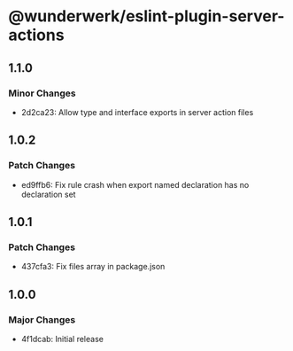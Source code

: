 # @wunderwerk/eslint-plugin-server-actions

## 1.1.0

### Minor Changes

- 2d2ca23: Allow type and interface exports in server action files

## 1.0.2

### Patch Changes

- ed9ffb6: Fix rule crash when export named declaration has no declaration set

## 1.0.1

### Patch Changes

- 437cfa3: Fix files array in package.json

## 1.0.0

### Major Changes

- 4f1dcab: Initial release
